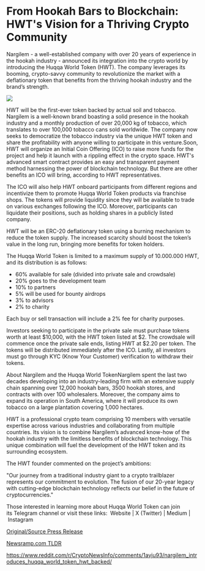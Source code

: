 # From Hookah Bars to Blockchain: HWT's Vision for a Thriving Crypto Community

Nargilem - a well-established company with over 20 years of experience in the hookah industry - announced its integration into the crypto world by introducing the Huqqa World Token (HWT). The company leverages its booming, crypto-savvy community to revolutionize the market with a deflationary token that benefits from the thriving hookah industry and the brand’s strength.

![](https://api.blockchainwire.io/uploads/BlockAdventureSRL/editor_image/7b3574f8-f172-418f-9226-bc11d675df22.jpeg)

HWT will be the first-ever token backed by actual soil and tobacco. Nargilem is a well-known brand boasting a solid presence in the hookah industry and a monthly production of over 20,000 kg of tobacco, which translates to over 100,000 tobacco cans sold worldwide. The company now seeks to democratize the tobacco industry via the unique HWT token and share the profitability with anyone willing to participate in this venture.Soon, HWT will organize an Initial Coin Offering (ICO) to raise more funds for the project and help it launch with a rippling effect in the crypto space. HWT's advanced smart contract provides an easy and transparent payment method harnessing the power of blockchain technology. But there are other benefits an ICO will bring, according to HWT representatives.

The ICO will also help HWT onboard participants from different regions and incentivize them to promote Huqqa World Token products via franchise shops. The tokens will provide liquidity since they will be available to trade on various exchanges following the ICO. Moreover, participants can liquidate their positions, such as holding shares in a publicly listed company.

HWT will be an ERC-20 deflationary token using a burning mechanism to reduce the token supply. The increased scarcity should boost the token’s value in the long run, bringing more benefits for token holders.

The Huqqa World Token is limited to a maximum supply of 10.000.000 HWT, and its distribution is as follows:

* 60% available for sale (divided into private sale and crowdsale)
* 20% goes to the development team
* 10% to partners
* 5% will be used for bounty airdrops
* 3% to advisors
* 2% to charity

Each buy or sell transaction will include a 2% fee for charity purposes.

Investors seeking to participate in the private sale must purchase tokens worth at least $10,000, with the HWT token listed at $2. The crowdsale will commence once the private sale ends, listing HWT at $2.20 per token. The tokens will be distributed immediately after the ICO. Lastly, all investors must go through KYC (Know Your Customer) verification to withdraw their tokens.

About Nargilem and the Huqqa World TokenNargilem spent the last two decades developing into an industry-leading firm with an extensive supply chain spanning over 12,000 hookah bars, 3500 hookah stores, and contracts with over 100 wholesalers. Moreover, the company aims to expand its operation in South America, where it will produce its own tobacco on a large plantation covering 1,000 hectares.

HWT is a professional crypto team comprising 10 members with versatile expertise across various industries and collaborating from multiple countries. Its vision is to combine Nargilem’s advanced know-how of the hookah industry with the limitless benefits of blockchain technology. This unique combination will fuel the development of the HWT token and its surrounding ecosystem.

The HWT founder commented on the project’s ambitions:

"Our journey from a traditional industry giant to a crypto trailblazer represents our commitment to evolution. The fusion of our 20-year legacy with cutting-edge blockchain technology reflects our belief in the future of cryptocurrencies."

Those interested in learning more about Huqqa World Token can join its Telegram channel or visit these links:  Website | X (Twitter) | Medium | Instagram 

[Original/Source Press Release](https://blockchainwire.io/press-release/from-hookah-bars-to-blockchain-hwts-vision-for-a-thriving-crypto-community)
                    

[Newsramp.com TLDR](None) 

https://www.reddit.com/r/CryptoNewsInfo/comments/1avju93/nargilem_introduces_huqqa_world_token_hwt_backed/